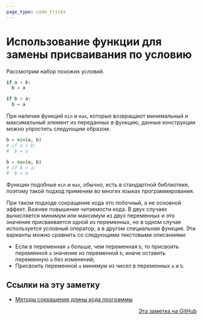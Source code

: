 ```yaml
---
page_type: code_tricks
---
```

# Использование функции для замены присваивания по условию

Рассмотрим набор похожих условий.

```python
if a < b:
  b = a

if b > a:
  b = a
```

При наличии функций `min` и `max`, которые возвращают минимальный и максимальный элемент из переданных в функцию, данные конструкции можно упростить следующим образом.

```python
b = min(a, b)
# if a < b:
#  b = a

b = max(a, b)
# if b > a:
#  b = a
```

Функции подобные `min` и `max`, обычно, есть в стандартной библиотеке, поэтому такой подход применим во многих языках программирования.

При таком подходе сокращение кода это побочный, а не основной эффект. Важнее повышение читаемости кода. В двух случаях вычисляется минимум или максимум из двух переменных и это значение присваивается одной из переменных, но в одном случае используется условный оператор, а в другом специальная функция. Эти варианты можно сравнить со следующими текстовыми описаниями:

* Если в переменная `a` больше, чем переменная `b`, то присвоить переменной `a` значение из переменной `b`, иначе оставить переменную `a` без изменений;
* Присвоить переменной `a` минимум из чисел в переменных `a` и `b`.







## Ссылки на эту заметку

* [Методы сокращения длины кода программы](20221119213535.md)


<p v-pre style="text-align: right">
  <a href="https://github.com/Kverde/algorithms/blob/main/source/20221027001037.md">
  Эта заметка на GitHub
  </a>
</p>
